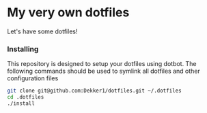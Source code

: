 My very own dotfiles
========

Let's have some dotfiles!

### Installing
This repository is designed to setup your dotfiles using dotbot. The following commands should be used to symlink all dotfiles and other configuration files

```bash
git clone git@github.com:Dekker1/dotfiles.git ~/.dotfiles
cd .dotfiles
./install
```
